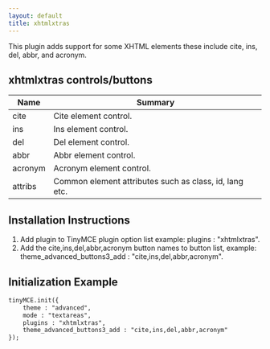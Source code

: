 ```yaml
---
layout: default
title: xhtmlxtras
---
```


This plugin adds support for some XHTML elements these include cite, ins, del, abbr, and acronym.

## xhtmlxtras controls/buttons

| Name | Summary |
| --- | --- |
| cite | Cite element control. |
| ins | Ins element control. |
| del | Del element control. |
| abbr | Abbr element control. |
| acronym | Acronym element control. |
| attribs | Common element attributes such as class, id, lang etc. |

## Installation Instructions

1.  Add plugin to TinyMCE plugin option list example: plugins : "xhtmlxtras".
2.  Add the cite,ins,del,abbr,acronym button names to button list, example: theme_advanced_buttons3_add : "cite,ins,del,abbr,acronym".

## Initialization Example

```html
tinyMCE.init({
	theme : "advanced",
	mode : "textareas",
	plugins : "xhtmlxtras",
	theme_advanced_buttons3_add : "cite,ins,del,abbr,acronym"
});

```